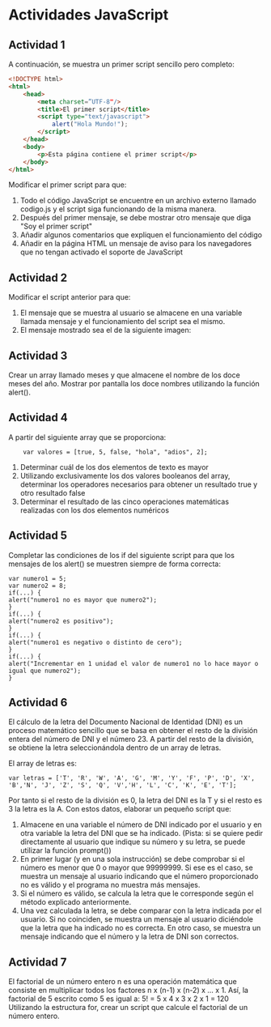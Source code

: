 # Actividades JavaScript

## Actividad 1

A continuación, se muestra un primer script sencillo pero completo:

```HTML
<!DOCTYPE html>
<html>
    <head>
        <meta charset=”UTF-8"/>
        <title>El primer script</title>
        <script type="text/javascript">
            alert("Hola Mundo!");
        </script>
    </head>
    <body>
        <p>Esta página contiene el primer script</p>
    </body>
</html>
```

Modificar el primer script para que:

1. Todo el código JavaScript se encuentre en un archivo externo llamado
   codigo.js y el script siga funcionando de la misma manera.
2. Después del primer mensaje, se debe mostrar otro mensaje que diga "Soy el
   primer script"
3. Añadir algunos comentarios que expliquen el funcionamiento del código
4. Añadir en la página HTML un mensaje de aviso para los navegadores que no tengan activado el soporte de JavaScript

## Actividad 2

Modificar el script anterior para que:

1. El mensaje que se muestra al usuario se almacene en una variable llamada mensaje y el funcionamiento del script sea el mismo.
2. El mensaje mostrado sea el de la siguiente imagen:

## Actividad 3

Crear un array llamado meses y que almacene el nombre de los doce meses del año.
Mostrar por pantalla los doce nombres utilizando la función alert().

## Actividad 4

A partir del siguiente array que se proporciona:

```JS
    var valores = [true, 5, false, "hola", "adios", 2];
```

1. Determinar cuál de los dos elementos de texto es mayor
2. Utilizando exclusivamente los dos valores booleanos del array, determinar los
   operadores necesarios para obtener un resultado true y otro resultado false
3. Determinar el resultado de las cinco operaciones matemáticas realizadas con los
   dos elementos numéricos

## Actividad 5

Completar las condiciones de los if del siguiente script para que los mensajes de los
alert() se muestren siempre de forma correcta:

```JS
var numero1 = 5;
var numero2 = 8;
if(...) {
alert("numero1 no es mayor que numero2");
}
if(...) {
alert("numero2 es positivo");
}
if(...) {
alert("numero1 es negativo o distinto de cero");
}
if(...) {
alert("Incrementar en 1 unidad el valor de numero1 no lo hace mayor o
igual que numero2");
}
```

## Actividad 6

El cálculo de la letra del Documento Nacional de Identidad (DNI) es un proceso matemático
sencillo que se basa en obtener el resto de la división entera del número de DNI y el número 23. A partir del resto de la división, se obtiene la letra seleccionándola dentro de un array de
letras.

El array de letras es:

```JS
var letras = ['T', 'R', 'W', 'A', 'G', 'M', 'Y', 'F', 'P', 'D', 'X', 'B','N', 'J', 'Z', 'S', 'Q', 'V','H', 'L', 'C', 'K', 'E', 'T'];
```

Por tanto si el resto de la división es 0, la letra del DNI es la T y si el resto es 3 la letra es la A.
Con estos datos, elaborar un pequeño script que:

1. Almacene en una variable el número de DNI indicado por el usuario y en otra variable
   la letra del DNI que se ha indicado. (Pista: si se quiere pedir directamente al usuario
   que indique su número y su letra, se puede utilizar la función prompt())
2. En primer lugar (y en una sola instrucción) se debe comprobar si el número es menor
   que 0 o mayor que 99999999. Si ese es el caso, se muestra un mensaje al usuario
   indicando que el número proporcionado no es válido y el programa no muestra más
   mensajes.
3. Si el número es válido, se calcula la letra que le corresponde según el método
   explicado anteriormente.
4. Una vez calculada la letra, se debe comparar con la letra indicada por el usuario. Si no
   coinciden, se muestra un mensaje al usuario diciéndole que la letra que ha indicado no
   es correcta. En otro caso, se muestra un mensaje indicando que el número y la letra de
   DNI son correctos.

## Actividad 7

El factorial de un número entero n es una operación matemática que consiste en multiplicar
todos los factores n x (n-1) x (n-2) x ... x 1. Así, la factorial de 5 escrito como 5 es
igual a: 5! = 5 x 4 x 3 x 2 x 1 = 120
Utilizando la estructura for, crear un script que calcule el factorial de un número entero.

